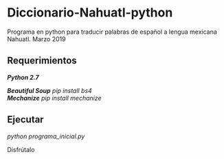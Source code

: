 # Diccionario-Nahuatl-python
Programa en python para traducir palabras de español a lengua mexicana Nahuatl. 
Marzo 2019

## Requerimientos
_**Python 2.7**_

_**Beautiful Soup** 
pip install bs4                                                                    
**Mechanize**
pip install mechanize_

## Ejecutar
_python programa_inicial.py_

Disfrútalo
